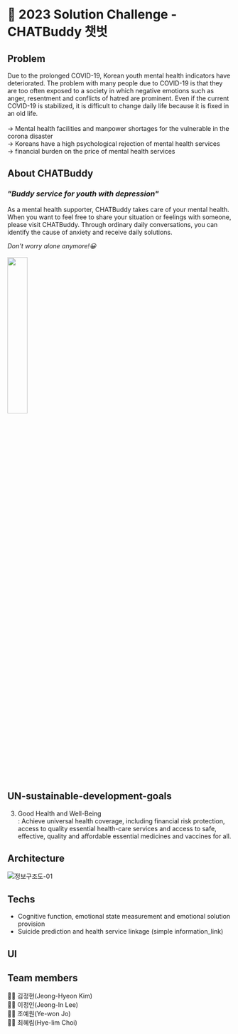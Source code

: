 #  👀 2023 Solution Challenge - CHATBuddy 챗벗



## Problem
Due to the prolonged COVID-19, Korean youth mental health indicators have deteriorated. The problem with many people due to COVID-19 is that they are too often exposed to a society in which negative emotions such as anger, resentment and conflicts of hatred are prominent. Even if the current COVID-19 is stabilized, it is difficult to change daily life because it is fixed in an old life. <br/><br/>
  → Mental health facilities and manpower shortages for the vulnerable in the corona disaster <br/>
  → Koreans have a high psychological rejection of mental health services <br/>
  → financial burden on the price of mental health services <br/>





## About CHATBuddy
### _"Buddy service for youth with depression"_ <br/>
As a mental health supporter, CHATBuddy takes care of your mental health. When you want to feel free to share your situation or feelings with someone, please visit CHATBuddy. Through ordinary daily conversations, you can identify the cause of anxiety and receive daily solutions.<br/>

*Don't worry alone anymore!😀* <br/><br/>
<img src = "https://user-images.githubusercontent.com/68999618/227910711-3289e617-a6c0-4b87-b770-a48b2e3aaf61.png" width="30%" height="30%">

## UN-sustainable-development-goals
   3. Good Health and Well-Being <br/>
    : Achieve universal health coverage, including financial risk protection, access to quality essential health-care services and access to safe, effective, quality and affordable essential medicines and vaccines for all.
    
    
    
## Architecture
![정보구조도-01](https://user-images.githubusercontent.com/68415422/229152123-844c2c1f-1f41-4fda-856a-26a6716cf587.jpg)

## Techs
  * Cognitive function, emotional state measurement and emotional solution provision
  * Suicide prediction and health service linkage (simple information_link)


## UI


## Team members
🧑‍💻 김정현(Jeong-Hyeon Kim) <br/>
🧑‍💻 이정인(Jeong-In Lee) <br/>
🧑‍💻 조예원(Ye-won Jo) <br/>
🧑‍💻 최혜림(Hye-lim Choi) <br/>
